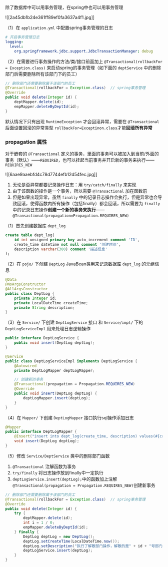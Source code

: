 除了数据库中可以用事务管理，在spring中也可以用事务管理

![[2a45db1b24e361ff89ef0fa3637a4f1.jpg]]

（1）在 `application.yml` 中配置spring事务管理的日志

```yml
# 开启事务管理日志  
logging:  
  level:  
    org.springframework.jdbc.support.JdbcTransactionManager: debug
```

（2）在需要进行事务操作的方法/类/接口前面加上 `@Transactional(rollbackFor = Exception.class)` 来启动spring的事务管理（如下面的 `deptService` 中的删除部门后需要删除所有该部门下的员工）

```java
// 删除部门还需要删除属于该部门的员工  
@Transactional(rollbackFor = Exception.class)  // spring事务管理  
@Override  
public void delete(Integer id) {  
    deptMapper.delete(id);  
    empMapper.deleteByDeptId(id);  
}
```

默认情况下只有出现 `RuntimeException` 才会回滚异常，需要在 `@Transactional` 后面设置回滚的异常类型 `rollbackFor=Exceptinon.class`才能**回滚所有异常**

### propagation 属性

对于嵌套的 `@Transactional` 定义的事务，里面的事务可以被加入到当前/外面的事务（默认）——`REQUIRED`，也可以挂起当前事务并开启新的事务来执行——`REQUIRES_NEW`

![[6aae9aaebfd4c78d7744efb12d54fec.jpg]]

1. 无论是否异常都要记录操作日志：用 `try/catch/finally` 来实现
2. 由于该函数的操作是一个事务，所以需要 `@Transactional` 加在函数前
3. 但是如果出现异常，虽然 `finally` 中的记录日志操作会执行，但是异常也会导致回滚，使得函数内所有操作（包括finally）都会回滚，所以需要为 `finally` 中的记录日志操作**创建一个新的事务来执行**——`@Transactional(propagation=Propagation.REQUIRES_NEW)`

（1）首先创建数据库 `dept_log`

```sql
create table dept_log(  
    id int unsigned primary key auto_increment comment 'ID',  
    create_time datetime not null comment '创建时间',  
    description varchar(300) comment '描述信息'  
);
```

（2）在 `pojo/` 下创建 `DeptLog` JavaBean类用来记录数据库 `dept_log` 的元组信息

```java
@Data  
@NoArgsConstructor  
@AllArgsConstructor  
public class DeptLog {  
    private Integer id;  
    private LocalDateTime createTime;  
    private String description;  
}
```

（3）在 `Service/` 下创建 `DeptLogService` 接口 和 `Service/impl/` 下的 `DeptLogServiceImpl` 用来处理日志逻辑操作

```java
public interface DeptLogService {  
    public void insert(DeptLog deptLog);  
}
```

```java
@Service  
public class DeptLogServiceImpl implements DeptLogService {  
    @Autowired  
    private DeptLogMapper deptLogMapper;  

	// 创建新的事务
    @Transactional(propagation = Propagation.REQUIRES_NEW)  
    @Override  
    public void insert(DeptLog deptLog) {  
        deptLogMapper.insert(deptLog);  
    }  
}
```

（4）在 `Mapper/` 下创建 `DeptLogMapper` 接口执行sql操作添加日志

```java
@Mapper  
public interface DeptLogMapper {  
    @Insert("insert into dept_log(create_time, description) values(#{createTime}, #{description})")  
    void insert(DeptLog deptLog);  
}
```

（5）修改 `Service/DeptService` 类中的删除部门函数

1. `@Transactional` 注解函数为事务
2. `try/finally` 将日志操作放到finally中一定执行
3. `deptLogService.insert(deptLog);`中的函数加上注解 `@Transactional(propagation = Propagation.REQUIRES_NEW)`创建新事务

```java
// 删除部门还需要删除属于该部门的员工  
@Transactional(rollbackFor = Exception.class)  // spring事务管理  
@Override  
public void delete(Integer id) {  
    try {  
        deptMapper.delete(id);  
        int i = 1 / 0;  
        empMapper.deleteByDeptId(id);  
    } finally {  
        DeptLog deptLog = new DeptLog();  
        deptLog.setCreateTime(LocalDateTime.now());  
        deptLog.setDescription("执行了解散部门操作，解散的是" + id + "号部门");  
        deptLogService.insert(deptLog);  
    }  
}
```